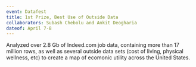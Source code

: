 ```yaml
---
event: Datafest
title: 1st Prize, Best Use of Outside Data
collaborators: Subash Chebolu and Ankit Deogharia
dateof: April 7-8
---
```

Analyzed over 2.8 Gb of Indeed.com job data, containing more than 17 million rows, as well as several outside data sets (cost of living, physical wellness, etc) to create a map of ecomonic utility across the United States.